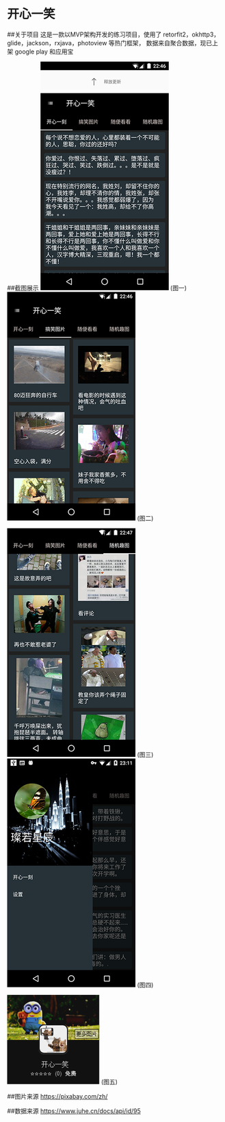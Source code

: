 开心一笑
========
##关于项目
    这是一款以MVP架构开发的练习项目，使用了 retorfit2，okhttp3，glide，jackson，rxjava，photoview 等热门框架，
    数据来自聚合数据，现已上架 google play 和应用宝

##截图展示
![](/pic/1.png) (图一)
![](/pic/2.png) (图二)

![](/pic/3.jpg) (图三)
![](/pic/4.png) (图四)

![](/pic/5.PNG) (图五)

##图片来源
https://pixabay.com/zh/

##数据来源
https://www.juhe.cn/docs/api/id/95

